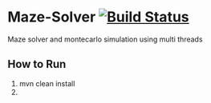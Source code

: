 # Maze-Solver [![Build Status](https://travis-ci.org/namila007/Maze-Solver.svg?branch=master)](https://travis-ci.org/namila007/Maze-Solver)
Maze solver and montecarlo simulation using multi threads

## How to Run
1. mvn clean install
2. 
